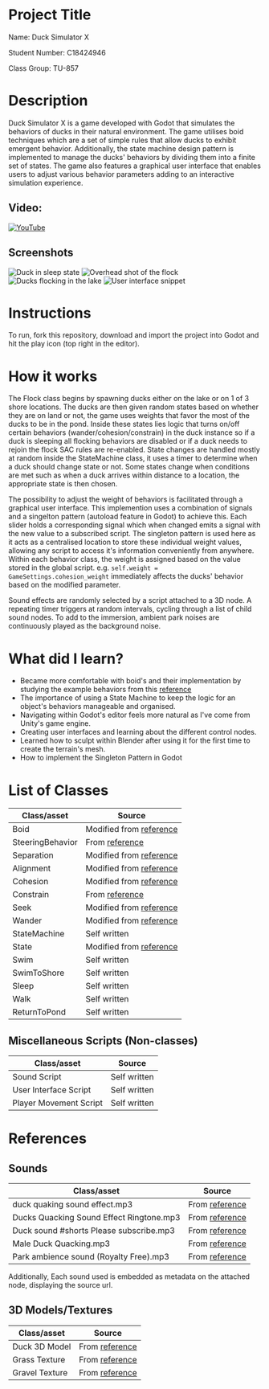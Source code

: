 # Project Title

Name: Duck Simulator X

Student Number: C18424946

Class Group: TU-857


# Description

Duck Simulator X is a game developed with Godot that simulates the behaviors of ducks in their natural environment. The game utilises boid techniques which are a set of simple rules that allow ducks to exhibit emergent behavior. Additionally, the state machine design pattern is implemented to manage the ducks' behaviors by dividing them into a finite set of states. The game also features a graphical user interface that enables users to adjust various behavior parameters adding to an interactive simulation experience.


## Video:

[![YouTube](http://img.youtube.com/vi/Taki330C01Q/0.jpg)](https://www.youtube.com/watch?v=Taki330C01Q)

## Screenshots

![Duck in sleep state](screenshots/shore_shot.png)
![Overhead shot of the flock](screenshots/overhead_lake_shot.png)
![Ducks flocking in the lake](screenshots/lake_shot.png)
![User interface snippet](screenshots/ui.png)


# Instructions

To run, fork this repository, download and import the project into Godot and hit the play icon (top right in the editor).


# How it works

The Flock class begins by spawning ducks either on the lake or on 1 of 3 shore locations. The ducks are then given random states based on whether they are on land or not, the game uses weights that favor the most of the ducks to be in the pond. Inside these states lies logic that turns on/off certain behaviors (wander/cohesion/constrain) in the duck instance so if a duck is sleeping all flocking behaviors are disabled or if a duck needs to rejoin the flock SAC rules are re-enabled. State changes are handled mostly at random inside the StateMachine class, it uses a timer to determine when a duck should change state or not. Some states change when conditions are met such as when a duck arrives within distance to a location, the appropriate state is then chosen.

The possibility to adjust the weight of behaviors is facilitated through a graphical user interface. This implemention uses a combination of signals and a singelton pattern (autoload feature in Godot) to achieve this. Each slider holds a corresponding signal which when changed emits a signal with the new value to a subscribed script. The singleton pattern is used here as it acts as a centralised location to store these individual weight values, allowing any script to access it's information conveniently from anywhere. Within each behavior class, the weight is assigned based on the value stored in the global script. e.g. `self.weight = GameSettings.cohesion_weight` immediately affects the ducks' behavior based on the modified parameter.

Sound effects are randomly selected by a script attached to a 3D node. A repeating timer triggers at random intervals, cycling through a list of child sound nodes. To add to the immersion, ambient park noises are continuously played as the background noise.

# What did I learn?

- Became more comfortable with boid's and their implementation by studying the example behaviors from this [reference](https://github.com/skooter500/miniature-rotary-phone/tree/main)
- The importance of using a State Machine to keep the logic for an object's behaviors manageable and organised.
- Navigating within Godot's editor feels more natural as I've come from Unity's game engine.
- Creating user interfaces and learning about the different control nodes.
- Learned how to sculpt within Blender after using it for the first time to create the terrain's mesh.
- How to implement the Singleton Pattern in Godot

# List of Classes

| Class/asset | Source |
|-------------|--------|
| Boid | Modified from [reference](https://github.com/skooter500/miniature-rotary-phone/blob/main/minature-rotary-phone/behaviors/Boid.gd) |
| SteeringBehavior | From [reference](https://github.com/skooter500/miniature-rotary-phone/blob/main/minature-rotary-phone/behaviors/SteeringBehavior.gd) |
| Separation | Modified from [reference](https://github.com/skooter500/miniature-rotary-phone/blob/main/minature-rotary-phone/behaviors/Separation.gd) |
| Alignment | Modified from [reference](https://github.com/skooter500/miniature-rotary-phone/blob/main/minature-rotary-phone/behaviors/Alignment.gd) |
| Cohesion | Modified from [reference](https://github.com/skooter500/miniature-rotary-phone/blob/main/minature-rotary-phone/behaviors/Cohesion.gd) |
| Constrain | From [reference](https://github.com/skooter500/miniature-rotary-phone/blob/main/minature-rotary-phone/behaviors/Constrain.gd) |
| Seek | Modified from [reference](https://github.com/skooter500/miniature-rotary-phone/blob/main/minature-rotary-phone/behaviors/Seek.gd) |
| Wander | Modified from [reference](https://github.com/skooter500/miniature-rotary-phone/blob/main/minature-rotary-phone/behaviors/Wander.gd) |
| StateMachine | Self written |
| State | Modified from [reference](https://github.com/skooter500/miniature-rotary-phone/blob/main/minature-rotary-phone/behaviors/State.gd) |
| Swim | Self written |
| SwimToShore | Self written |
| Sleep | Self written |
| Walk | Self written |
| ReturnToPond | Self written |

## Miscellaneous Scripts (Non-classes)

| Class/asset | Source |
|-------------|--------|
| Sound Script | Self written |
| User Interface Script | Self written |
| Player Movement Script | Self written |


# References

## Sounds

| Class/asset | Source |
|-------------|--------|
| duck quaking sound effect.mp3 | From [reference](https://www.youtube.com/watch?v=aFQoM1JHzQY) |
| Ducks Quacking Sound Effect Ringtone.mp3 | From [reference](https://www.youtube.com/watch?v=2Xy9NjGfJZo) |
| Duck sound #shorts Please subscribe.mp3 | From [reference](https://www.youtube.com/shorts/rVEaanykP2I) |
| Male Duck Quacking.mp3 | From [reference](https://www.youtube.com/shorts/PF4XIHLYQRA) |
| Park ambience sound (Royalty Free).mp3 | From [reference](https://www.youtube.com/watch?v=e_zCM0EobAY) |

Additionally, Each sound used is embedded as metadata on the attached node, displaying the source url.

## 3D Models/Textures

| Class/asset | Source |
|-------------|--------|
| Duck 3D Model | From [reference](https://sketchfab.com/3d-models/duck-07b9786ed84244b2acefd48c709e4548) |
| Grass Texture | From [reference](https://polyhaven.com/a/brown_mud_leaves_01) |
| Gravel Texture | From [reference](https://polyhaven.com/a/brown_mud_rocks_01) |
